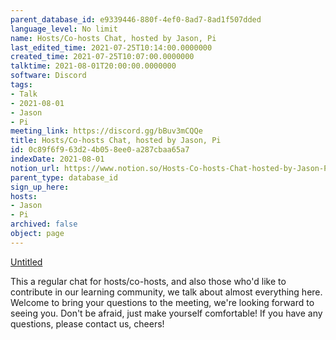 ```yaml
---
parent_database_id: e9339446-880f-4ef0-8ad7-8ad1f507dded
language_level: No limit
name: Hosts/Co-hosts Chat, hosted by Jason, Pi
last_edited_time: 2021-07-25T10:14:00.0000000
created_time: 2021-07-25T10:07:00.0000000
talktime: 2021-08-01T20:00:00.0000000
software: Discord
tags:
- Talk
- 2021-08-01
- Jason
- Pi
meeting_link: https://discord.gg/bBuv3mCQQe
title: Hosts/Co-hosts Chat, hosted by Jason, Pi
id: 0c89f6f9-63d2-4b05-8ee0-a287cbaa65a7
indexDate: 2021-08-01
notion_url: https://www.notion.so/Hosts-Co-hosts-Chat-hosted-by-Jason-Pi-0c89f6f963d24b058ee0a287cbaa65a7
parent_type: database_id
sign_up_here: 
hosts:
- Jason
- Pi
archived: false
object: page
---
```




[Untitled](https://www.notion.so/cb083fc4f0b7459aa5afe1900ef25a1f)   


This a regular chat for hosts/co-hosts, and also those who'd like to contribute in our learning community, we talk about almost everything here. Welcome to bring your questions to the meeting, we're looking forward to seeing you. Don't be afraid, just make yourself comfortable!
If you have any questions, please contact us, cheers!







